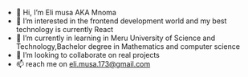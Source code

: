 - 👋 Hi, I’m Eli musa AKA Mnoma
- 👀 I’m interested in the frontend development world and my best technology is currently React 
- 🌱 I’m currently in learning in Meru University of Science and Technology,Bachelor degree in Mathematics and computer science
- 💞️ I’m looking to collaborate on real projects 
- 📫 reach me on eli.musa.173@gmail.com
<!---
unholydisaster/unholydisaster is a ✨ special ✨ repository because its `README.md` (this file) appears on your GitHub profile.
You can click the Preview link to take a look at your changes.
--->
